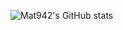 

![Mat942's GitHub stats](https://github-readme-stats.vercel.app/api/?username=exc-tech&include_all_commits=true&count_private=true&show_icons=true&theme=vision-friendly-dark&hide=stars,prs)
